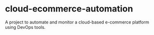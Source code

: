 # cloud-ecommerce-automation
A project to automate and monitor a cloud-based e-commerce platform using DevOps tools.
